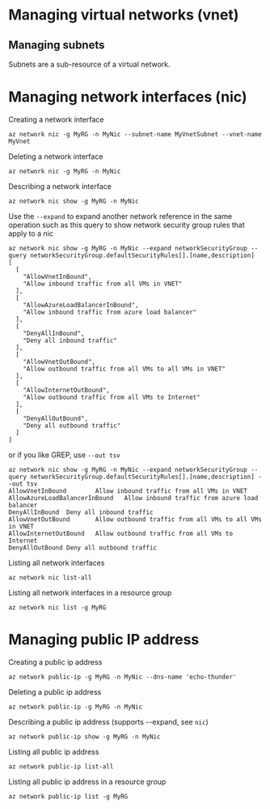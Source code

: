 


# Managing virtual networks (vnet)


## Managing subnets
Subnets are a sub-resource of a virtual network.  


# Managing network interfaces (nic)

Creating a network interface
```
az network nic -g MyRG -n MyNic --subnet-name MyVnetSubnet --vnet-name MyVnet
```

Deleting a network interface
```
az network nic -g MyRG -n MyNic
```

Describing a network interface
```
az network nic show -g MyRG -n MyNic
```

Use the `--expand` to expand another network reference in the same operation 
such as this query to show network security group rules that apply to a nic
```
az network nic show -g MyRG -n MyNic --expand networkSecurityGroup --query networkSecurityGroup.defaultSecurityRules[].[name,description]
[
  [
    "AllowVnetInBound",
    "Allow inbound traffic from all VMs in VNET"
  ],
  [
    "AllowAzureLoadBalancerInBound",
    "Allow inbound traffic from azure load balancer"
  ],
  [
    "DenyAllInBound",
    "Deny all inbound traffic"
  ],
  [
    "AllowVnetOutBound",
    "Allow outbound traffic from all VMs to all VMs in VNET"
  ],
  [
    "AllowInternetOutBound",
    "Allow outbound traffic from all VMs to Internet"
  ],
  [
    "DenyAllOutBound",
    "Deny all outbound traffic"
  ]
]
```

or if you like GREP, use `--out tsv`
```
az network nic show -g MyRG -n MyNic --expand networkSecurityGroup --query networkSecurityGroup.defaultSecurityRules[].[name,description] --out tsv
AllowVnetInBound        Allow inbound traffic from all VMs in VNET
AllowAzureLoadBalancerInBound   Allow inbound traffic from azure load balancer
DenyAllInBound  Deny all inbound traffic
AllowVnetOutBound       Allow outbound traffic from all VMs to all VMs in VNET
AllowInternetOutBound   Allow outbound traffic from all VMs to Internet
DenyAllOutBound Deny all outbound traffic
```

Listing all network interfaces
```
az network nic list-all
```

Listing all network interfaces in a resource group
```
az network nic list -g MyRG
```

# Managing public IP address

Creating a public ip address
```
az network public-ip -g MyRG -n MyNic --dns-name 'echo-thunder'
```

Deleting a public ip address
```
az network public-ip -g MyRG -n MyNic
```

Describing a public ip address (supports --expand, see `nic`)
```
az network public-ip show -g MyRG -n MyNic
```

Listing all public ip address
```
az network public-ip list-all
```

Listing all public ip address in a resource group
```
az network public-ip list -g MyRG
```




